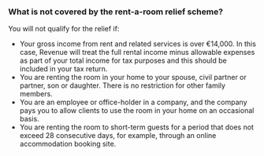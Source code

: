 ###  **What is not covered by the rent-a-room relief scheme?**

You will not qualify for the relief if:

  * Your gross income from rent and related services is over €14,000. In this case, Revenue will treat the full rental income minus allowable expenses as part of your total income for tax purposes and this should be included in your tax return. 
  * You are renting the room in your home to your spouse, civil partner or partner, son or daughter. There is no restriction for other family members. 
  * You are an employee or office-holder in a company, and the company pays you to allow clients to use the room in your home on an occasional basis. 
  * You are renting the room to short-term guests for a period that does not exceed 28 consecutive days, for example, through an online accommodation booking site. 
